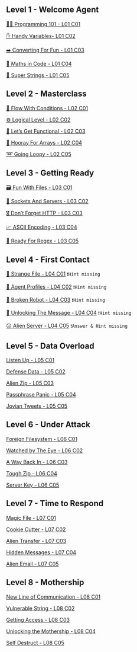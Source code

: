 ## Level 1 - Welcome Agent



[ 👨‍💻 Programming 101 - L01 C01](moon-base/Programming101-L01C01.md)

[ ✋ Handy Variables- L01 C02](moon-base/HandyVariables-L01C02.md)

[ ➡️ Converting For Fun - L01 C03](moon-base/ConvertingForFun-L01C03.md)

[ 🧮 Maths in Code - L01 C04](moon-base/MathsinCode-L01C04.md)

[ 🧵 Super Strings - L01 C05](moon-base/SuperStrings-L01C05.md)

## Level 2 - Masterclass



[ 🌊 Flow With Conditions - L02 C01](moon-base/FlowWithConditions-L02C01.md)

[ ⚙️ Logical Level - L02 C02](moon-base/LogicalLevel-L02C02.md)

[ 💃 Let’s Get Functional - L02 C03](moon-base/Let'sGetFunctional-L02C03.md) 

[ 🎊 Hooray For Arrays - L02 C04](moon-base/HoorayForArrays-L02C04.md) 

[ ➿ Going Loopy - L02 C05](moon-base/GoingLoopy-L02C05.md) 

## Level 3 - Getting Ready



[ 🗃️ Fun With Files - L03 C01](moon-base/FunWithFiles-L03C01.md)

[ 🔌 Sockets And Servers - L03 C02](moon-base/SocketsAndServersL03C02.md) 

[ 🎖️ Don’t Forget HTTP - L03 C03](moon-base/Don'tForgetHTTP-L03C03.md) 

[ 📈 ASCII Encoding - L03 C04](moon-base/ASCIIEncoding-L03C04.md) 

[ 🔎 Ready For Regex - L03 C05](moon-base/ReadyForRegex-L03C05.md) 

## Level 4 - First Contact



[ 📖 Strange File - L04 C01](moon-base/StrangeFile-L04C01.md) `❗Hint missing`

[ 📏 Agent Profiles - L04 C02](moon-base/AgentProfiles-L04C02.md) `❗Hint missing`

[ 🤖 Broken Robot - L04 C03](moon-base/BrokenRobot-L04C03.md) `❗Hint missing`

[ 🔑 Unlocking The Message - L04 C04](moon-base/UnlockingTheMessage-L04C04.md) `❗Hint missing`

[ 😕 Alien Server - L04 C05](moon-base/AlienServer-L04C05.md) `❗Answer & Hint missing`

## Level 5 - Data Overload



[Listen Up - L05 C01](moon-base/.md)

[Defense Data - L05 C02](moon-base/.md)

[Alien Zip - L05 C03](moon-base/.md)

[Passphrase Panic - L05 C04](moon-base/.md)

[Jovian Tweets - L05 C05](moon-base/.md)

## Level 6 - Under Attack



[Foreign Filesystem - L06 C01](moon-base/.md)

[Watched by The Eye - L06 C02](moon-base/.md)

[A Way Back In - L06 C03](moon-base/.md)

[Tough Zip - L06 C04](moon-base/.md)

[Server Key - L06 C05](moon-base/.md)

## Level 7 - Time to Respond



[Magic File - L07 C01](moon-base/.md)

[Cookie Cutter - L07 C02](moon-base/.md)

[Alien Transfer - L07 C03](moon-base/.md)

[Hidden Messages - L07 C04](moon-base/.md)

[Alien Email - L07 C05](moon-base/.md)

## Level 8 - Mothership



[New Line of Communication - L08 C01](moon-base/.md)

[Vulnerable String - L08 C02](moon-base/.md)

[Getting Access - L08 C03](moon-base/.md)

[Unlocking the Mothership - L08 C04](moon-base/.md)

[Self Destruct - L08 C05](moon-base/.md)

